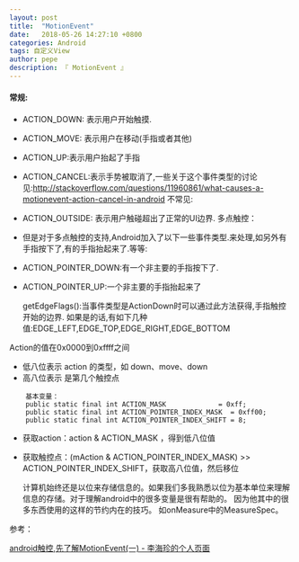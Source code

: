 ```yaml
---
layout: post
title:  "MotionEvent"
date:   2018-05-26 14:27:10 +0800
categories: Android
tags: 自定义View
author: pepe
description: 『 MotionEvent 』
---
```


#### 常规:
* ACTION_DOWN: 表示用户开始触摸.
* ACTION_MOVE: 表示用户在移动(手指或者其他)
* ACTION_UP:表示用户抬起了手指
* ACTION_CANCEL:表示手势被取消了,一些关于这个事件类型的讨论见:http://stackoverflow.com/questions/11960861/what-causes-a-motionevent-action-cancel-in-android
不常见:
* ACTION_OUTSIDE: 表示用户触碰超出了正常的UI边界.
多点触控：
* 但是对于多点触控的支持,Android加入了以下一些事件类型.来处理,如另外有手指按下了,有的手指抬起来了.等等:
* ACTION_POINTER_DOWN:有一个非主要的手指按下了.
* ACTION_POINTER_UP:一个非主要的手指抬起来了

    getEdgeFlags():当事件类型是ActionDown时可以通过此方法获得,手指触控开始的边界. 如果是的话,有如下几种值:EDGE_LEFT,EDGE_TOP,EDGE_RIGHT,EDGE_BOTTOM


Action的值在0x0000到0xffff之间
* 低八位表示 action 的类型，如 down、move、down
* 高八位表示 是第几个触控点
```
    基本变量：
    public static final int ACTION_MASK             = 0xff;
    public static final int ACTION_POINTER_INDEX_MASK  = 0xff00;
    public static final int ACTION_POINTER_INDEX_SHIFT = 8;
```
    
* 获取action：action & ACTION_MASK ，得到低八位值
* 获取触控点：(mAction & ACTION_POINTER_INDEX_MASK) >> ACTION_POINTER_INDEX_SHIFT，获取高八位值，然后移位

    计算机始终还是以位来存储信息的。如果我们多我熟悉以位为基本单位来理解信息的存储。对于理解android中的很多变量是很有帮助的。
    因为他其中的很多东西使用的这样的节约内在的技巧。
    如onMeasure中的MeasureSpec。


参考：

[android触控,先了解MotionEvent(一) - 李海珍的个人页面](https://my.oschina.net/banxi/blog/56421)


